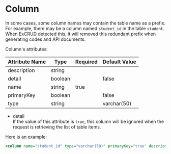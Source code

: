# Column

In some cases, some column names may contain the table name as a prefix. For example, there may be a column named ``student_id`` in the table ``student``. When ExCRUD detected this, it will removed this redundant prefix when generating codes and API documents.

Column's attributes:

| Attribute Name |   Type   | Required | Default Value |
|    ----        |  ----    |   ----   |     ----      |
|   description  |  string  |          |               |
|   detail       |  boolean |          |  false        |
|   name         |  string  |   true   |               |
|   primaryKey   |  boolean |          |  false        |
|   type         |  string  |          |  varchar(50)  |

- detail  
  If the value of this attribute is ``true``, this column will be ignored when the request is retrieving the list of table items.


Here is an example:

```xml
<column name="student_id" type="varchar(50)" primaryKey="true" description="Student ID" detail="false"/>
```